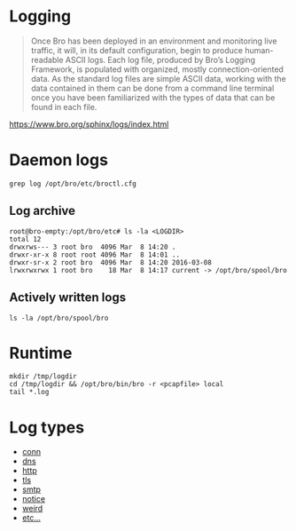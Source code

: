 # Logging

> Once Bro has been deployed in an environment and monitoring live traffic, it will, in its default configuration, begin to produce human-readable ASCII logs. Each log file, produced by Bro’s Logging Framework, is populated with organized, mostly connection-oriented data. As the standard log files are simple ASCII data, working with the data contained in them can be done from a command line terminal once you have been familiarized with the types of data that can be found in each file.


https://www.bro.org/sphinx/logs/index.html

# Daemon logs

```
grep log /opt/bro/etc/broctl.cfg
```

## Log archive

```
root@bro-empty:/opt/bro/etc# ls -la <LOGDIR>
total 12
drwxrws--- 3 root bro  4096 Mar  8 14:20 .
drwxr-xr-x 8 root root 4096 Mar  8 14:01 ..
drwxr-sr-x 2 root bro  4096 Mar  8 14:20 2016-03-08
lrwxrwxrwx 1 root bro    18 Mar  8 14:17 current -> /opt/bro/spool/bro
```

## Actively written logs

```
ls -la /opt/bro/spool/bro
```

# Runtime

```
mkdir /tmp/logdir
cd /tmp/logdir && /opt/bro/bin/bro -r <pcapfile> local
tail *.log
```

# Log types

 * [conn](https://www.bro.org/sphinx/scripts/base/protocols/conn/main.bro.html)
 * [dns](https://www.bro.org/sphinx/scripts/base/protocols/dns/main.bro.html)
 * [http](https://www.bro.org/sphinx/scripts/base/protocols/http/main.bro.html)
 * [tls](https://www.bro.org/sphinx/scripts/base/files/x509/main.bro.html)
 * [smtp](https://www.bro.org/sphinx/scripts/base/protocols/smtp/main.bro.html)
 * [notice](https://www.bro.org/sphinx/scripts/base/frameworks/notice/main.bro.html)
 * [weird](https://www.bro.org/sphinx/scripts/base/frameworks/notice/weird.bro.html)
 * [etc...](https://www.bro.org/sphinx/script-reference/scripts.html)